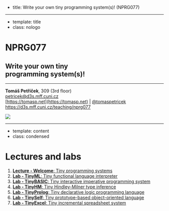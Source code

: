 - title: Write your own tiny programming system(s)! (NPRG077)

*****************************************************************************************
- template: title
- class: nologo

# NPRG077
## Write your own tiny<br /> programming system(s)!

---

**Tomáš Petříček**, 309 (3rd floor)  
_<i class="fa fa-envelope"></i>_ [petricek@d3s.mff.cuni.cz](mailto:petricek@d3s.mff.cuni.cz)  
_<i class="fa-solid fa-circle-right"></i>_ [https://tomasp.net](https://tomasp.net) | [@tomaspetricek](http://twitter.com/tomaspetricek)  
_<i class="fa-solid fa-circle-right"></i>_ https://d3s.mff.cuni.cz/teaching/nprg077

<img src="img/qr.png" id="qr" />

*****************************************************************************************
- template: content
- class: condensed

# Lectures and labs

1. [**Lecture - Welcome**: Tiny programming systems](intro.html)  
1. [**Lab - TinyML**: Tiny functional language interpreter](tinyml.html)  
1. [**Lab - TinyBASIC**: Tiny interactive imperative programming system](tinybasic.html)  
1. [**Lab - TinyHM**: Tiny Hindley-Milner type inference](tinyhm.html)  
1. [**Lab - TinyProlog**: Tiny declarative logic programming language](tinyprolog.html)  
1. [**Lab - TinySelf**: Tiny prototype-based object-oriented language](tinyself.html)  
1. [**Lab - TinyExcel**: Tiny incremental spreadsheet system](tinyexcel.html)  

